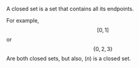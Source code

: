 A closed set is a set that contains all its endpoints.

For example,
$$
[0,1]
$$
or
$$
\{ 0, 2, 3 \}
$$
Are both closed sets, but also, $(n)$ is a closed set.